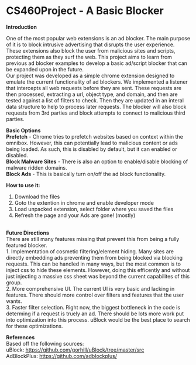 # CS460Project - A Basic Blocker
<b>Introduction</b><br />

One of the most popular  web extensions is an ad blocker. The main purpose of it is to block intrusive advertising that disrupts the user experience. These extensions also block the user from malicious sites and scripts, protecting them as they surf the web. This project aims to learn from previous ad blocker examples to develop a basic ad/script blocker that can be expanded upon in the future. <br>
Our project was developed as a simple chrome extension designed to emulate the current functionality of ad blockers. We implemented a listener that intercepts all web requests before they are sent. These requests are then processed, extracting a url, object type, and domain, and then are tested against a list of filters to check. Then they are updated in an interal data structure to help to process later requests. The blocker will also block requests from 3rd parties and block attempts to connect to malicious third parties. <br>

<b>Basic Options</b><br>
<b>    Prefetch</b> - Chrome tries to prefetch websites based on context within the omnibox. However, this can potentially lead to malicious content or ads being loaded. As such, this is disabled by default, but it can enabled or disabled. <br>
<b>    Block Malware Sites</b> - There is also an option to enable/disable blocking of malware ridden domains.<br>
<b>    Block Ads</b> - This is basically turn on/off the ad block functionality. <br>

<b>How to use it:</b><br />
1. Download the files<br />
2. Goto the extention in chrome and enable developer mode<br />
3. Load unpacked extension, select folder where you saved the files<br />
4. Refresh the page and your Ads are gone! (mostly)<br />

<br>
<b>Future Directions</b><br>
There are still many features missing that prevent this from being a fully featured blocker. <br>
1. Implementation of cosmetic filtering/element hiding. Many sites are directly embedding ads preventing them from being blocked via blocking requests. This can be handled in many ways, but the most common is to inject css to hide these elements. However, doing this efficently and without just injecting a massive css sheet was beyond the current capabilites of this group. <br>
2. More comprehensive UI. The current UI is very basic and lacking in features. There should more control over filters and features that the user wants. <br>
3. Faster filter selection. Right now, the biggest bottleneck in the code is determing if a request is truely an ad. There should be lots more work put into optimization into this process. uBlock would be the best place to search for these optimizations.<br>

<b>References</b><br>
Based off the following sources:<br>
uBlock: https://github.com/gorhill/uBlock/tree/master/src<br>
AdBlockPlus: https://github.com/adblockplus/<br>
